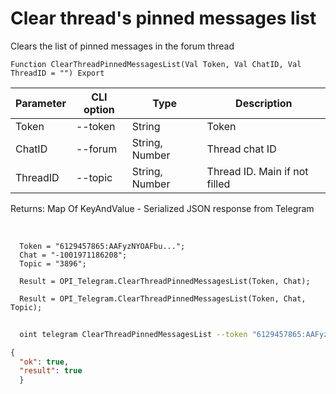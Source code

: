 ﻿---
sidebar_position: 10
---

# Clear thread's pinned messages list
 Clears the list of pinned messages in the forum thread



`Function ClearThreadPinnedMessagesList(Val Token, Val ChatID, Val ThreadID = "") Export`

  | Parameter | CLI option | Type | Description |
  |-|-|-|-|
  | Token | --token | String | Token |
  | ChatID | --forum | String, Number | Thread chat ID |
  | ThreadID | --topic | String, Number | Thread ID. Main if not filled |

  
  Returns:  Map Of KeyAndValue - Serialized JSON response from Telegram

<br/>




```bsl title="Code example"
  Token = "6129457865:AAFyzNYOAFbu...";
  Chat = "-1001971186208";
  Topic = "3896";
  
  Result = OPI_Telegram.ClearThreadPinnedMessagesList(Token, Chat);
  
  Result = OPI_Telegram.ClearThreadPinnedMessagesList(Token, Chat, Topic);
```



```sh title="CLI command example"
    
  oint telegram ClearThreadPinnedMessagesList --token "6129457865:AAFyzNYOAFbu..." --forum %forum% --topic %topic%

```

```json title="Result"
{
  "ok": true,
  "result": true
  }
```
